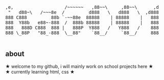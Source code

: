 <pre>
,e,                   /~~~~~~   ,88~~\     ,88~~\      ,d 
 "   d88~\   /~~~8e  /         d888   \   d888   \  ,d888 
888 C888         88b `-~~88e  88888    | 88888    |   888 
888  Y88b   e88~-888  /  888b 88888    | 88888    |   888 
888   888D C888  888 |   888P  Y888   /   Y888   /    888 
888 \_88P   "88_-888  \__88"    `88__/     `88__/     888 
                                                          
</pre>

<h2>about</h2>
★ welcome to my github, i will mainly work on school projects here ★
<br>
★ currently learning html, css ★
